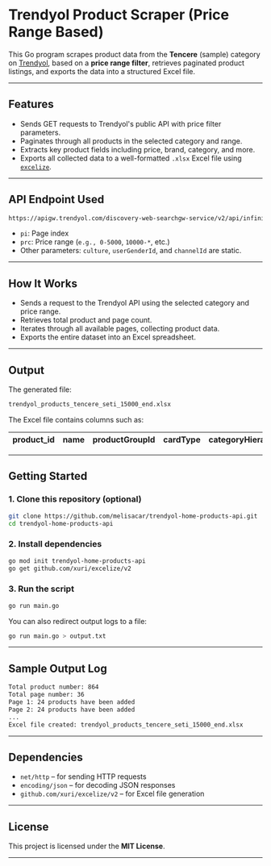 # Trendyol Product Scraper (Price Range Based)

This Go program scrapes product data from the **Tencere** (sample) category on [Trendyol](https://www.trendyol.com), based on a **price range filter**, retrieves paginated product listings, and exports the data into a structured Excel file.

---

## Features

- Sends GET requests to Trendyol's public API with price filter parameters.
- Paginates through all products in the selected category and range.
- Extracts key product fields including price, brand, category, and more.
- Exports all collected data to a well-formatted `.xlsx` Excel file using [`excelize`](https://github.com/xuri/excelize).

---

## API Endpoint Used

```bash
https://apigw.trendyol.com/discovery-web-searchgw-service/v2/api/infinite-scroll/tencere-x-c1191?culture=tr-TR&userGenderId=1&channelId=1&prc=15000-*
```

- `pi`: Page index  
- `prc`: Price range (`e.g., 0-5000`, `10000-*`, etc.)  
- Other parameters: `culture`, `userGenderId`, and `channelId` are static.

---

## How It Works

- Sends a request to the Trendyol API using the selected category and price range.
- Retrieves total product and page count.
- Iterates through all available pages, collecting product data.
- Exports the entire dataset into an Excel spreadsheet.

---

## Output

The generated file:

```bash
trendyol_products_tencere_seti_15000_end.xlsx
```

The Excel file contains columns such as:

| product_id | name | productGroupId | cardType | categoryHierarchy | categoryId | categoryName | url | merchantId | campaignName | itemNumber | brand_id | brand_name | sellingPrice | originalPrice | discountedPrice | buyingPrice | scraped_date |
|------------|------|----------------|----------|--------------------|-------------|---------------|-----|-------------|---------------|-------------|-----------|-------------|----------------|----------------|------------------|--------------|----------------|

---

## Getting Started

### 1. Clone this repository (optional)

```bash
git clone https://github.com/melisacar/trendyol-home-products-api.git
cd trendyol-home-products-api
```

### 2. Install dependencies

```bash
go mod init trendyol-home-products-api
go get github.com/xuri/excelize/v2
```

### 3. Run the script

```bash
go run main.go
```

You can also redirect output logs to a file:

```bash
go run main.go > output.txt
```

---

## Sample Output Log

```txt
Total product number: 864  
Total page number: 36  
Page 1: 24 products have been added
Page 2: 24 products have been added
...
Excel file created: trendyol_products_tencere_seti_15000_end.xlsx
```

---

## Dependencies

- `net/http` – for sending HTTP requests  
- `encoding/json` – for decoding JSON responses  
- `github.com/xuri/excelize/v2` – for Excel file generation

---

## License

This project is licensed under the **MIT License**.

---